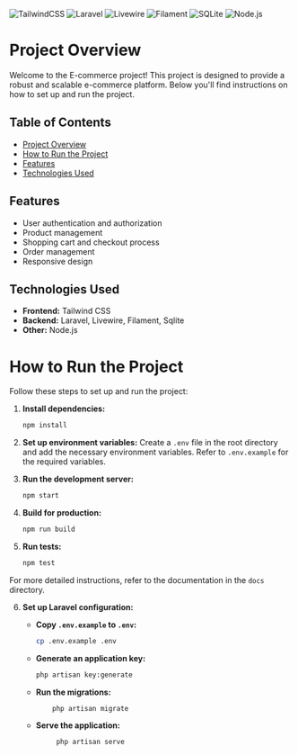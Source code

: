 
![TailwindCSS](https://img.shields.io/badge/TailwindCSS-38B2AC?style=for-the-badge&logo=tailwind-css&logoColor=white)
![Laravel](https://img.shields.io/badge/Laravel-FF2D20?style=for-the-badge&logo=laravel&logoColor=white)
![Livewire](https://img.shields.io/badge/Livewire-4E56A6?style=for-the-badge&logo=livewire&logoColor=white)
![Filament](https://img.shields.io/badge/Filament-4E56A6?style=for-the-badge&logo=filament&logoColor=white)
![SQLite](https://img.shields.io/badge/SQLite-003B57?style=for-the-badge&logo=sqlite&logoColor=white)
![Node.js](https://img.shields.io/badge/Node.js-339933?style=for-the-badge&logo=node-dot-js&logoColor=white)
# Project Overview

Welcome to the E-commerce  project! This project is designed to provide a robust and scalable e-commerce platform. Below you'll find instructions on how to set up and run the project.

## Table of Contents

- [Project Overview](#project-overview)
- [How to Run the Project](#how-to-run-the-project)
- [Features](#features)
- [Technologies Used](#technologies-used)

## Features

- User authentication and authorization
- Product management
- Shopping cart and checkout process
- Order management
- Responsive design

## Technologies Used

- **Frontend:** Tailwind CSS
- **Backend:** Laravel, Livewire, Filament, Sqlite
- **Other:** Node.js



# How to Run the Project

Follow these steps to set up and run the project:

1. **Install dependencies:**
    ```sh
    npm install
    ```

2. **Set up environment variables:**
    Create a `.env` file in the root directory and add the necessary environment variables. Refer to `.env.example` for the required variables.

3. **Run the development server:**
    ```sh
    npm start
    ```

4. **Build for production:**
    ```sh
    npm run build
    ```

5. **Run tests:**
    ```sh
    npm test
    ```

For more detailed instructions, refer to the documentation in the `docs` directory.

6. **Set up Laravel configuration:**

    - **Copy `.env.example` to `.env`:**
    
        ```sh
        cp .env.example .env
        ```

    - **Generate an application key:**
        ```sh
        php artisan key:generate
        ```

    - **Run the migrations:**
        ```sh
            php artisan migrate
        ```

     - **Serve the application:**
     
        ```sh
             php artisan serve
          ```

    